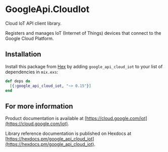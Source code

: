 # GoogleApi.CloudIot

Cloud IoT API client library.

Registers and manages IoT (Internet of Things) devices that connect to the Google Cloud Platform.


## Installation

Install this package from [Hex](https://hex.pm) by adding
`google_api_cloud_iot` to your list of dependencies in `mix.exs`:

```elixir
def deps do
  [{:google_api_cloud_iot, "~> 0.15"}]
end
```

## For more information

Product documentation is available at [https://cloud.google.com/iot](https://cloud.google.com/iot).

Library reference documentation is published on Hexdocs at
[https://hexdocs.pm/google_api_cloud_iot](https://hexdocs.pm/google_api_cloud_iot).
